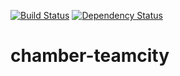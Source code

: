 [![Build Status](https://travis-ci.org/rchukh/chamber-teamcity.svg)](https://travis-ci.org/rchukh/chamber-teamcity) [![Dependency Status](https://gemnasium.com/rchukh/chamber-teamcity.svg)](https://gemnasium.com/rchukh/chamber-teamcity)

chamber-teamcity
================
